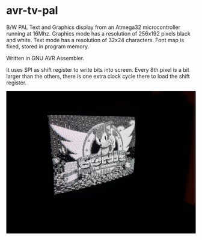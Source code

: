 # avr-tv-pal

B/W PAL Text and Graphics display from an Atmega32 microcontroller running at 16Mhz.
Graphics mode has a resolution of 256x192 pixels black and white.
Text mode has a resolution of 32x24 characters. Font map is fixed, stored in program memory.

Written in GNU AVR Assembler. 

It uses SPI as shift register to write bits into screen. Every 8th pixel is a bit larger than the others, there is one extra clock cycle there to load the shift register.

![Screenshot](./run-example.jpg)
